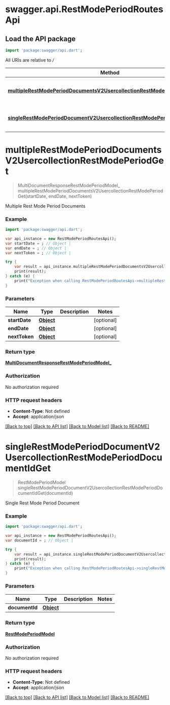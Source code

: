 # swagger.api.RestModePeriodRoutesApi

## Load the API package
```dart
import 'package:swagger/api.dart';
```

All URIs are relative to */*

Method | HTTP request | Description
------------- | ------------- | -------------
[**multipleRestModePeriodDocumentsV2UsercollectionRestModePeriodGet**](RestModePeriodRoutesApi.md#multipleRestModePeriodDocumentsV2UsercollectionRestModePeriodGet) | **GET** /v2/usercollection/rest_mode_period | Multiple Rest Mode Period Documents
[**singleRestModePeriodDocumentV2UsercollectionRestModePeriodDocumentIdGet**](RestModePeriodRoutesApi.md#singleRestModePeriodDocumentV2UsercollectionRestModePeriodDocumentIdGet) | **GET** /v2/usercollection/rest_mode_period/{document_id} | Single Rest Mode Period Document

# **multipleRestModePeriodDocumentsV2UsercollectionRestModePeriodGet**
> MultiDocumentResponseRestModePeriodModel_ multipleRestModePeriodDocumentsV2UsercollectionRestModePeriodGet(startDate, endDate, nextToken)

Multiple Rest Mode Period Documents

### Example
```dart
import 'package:swagger/api.dart';

var api_instance = new RestModePeriodRoutesApi();
var startDate = ; // Object | 
var endDate = ; // Object | 
var nextToken = ; // Object | 

try {
    var result = api_instance.multipleRestModePeriodDocumentsV2UsercollectionRestModePeriodGet(startDate, endDate, nextToken);
    print(result);
} catch (e) {
    print("Exception when calling RestModePeriodRoutesApi->multipleRestModePeriodDocumentsV2UsercollectionRestModePeriodGet: $e\n");
}
```

### Parameters

Name | Type | Description  | Notes
------------- | ------------- | ------------- | -------------
 **startDate** | [**Object**](.md)|  | [optional] 
 **endDate** | [**Object**](.md)|  | [optional] 
 **nextToken** | [**Object**](.md)|  | [optional] 

### Return type

[**MultiDocumentResponseRestModePeriodModel_**](MultiDocumentResponseRestModePeriodModel_.md)

### Authorization

No authorization required

### HTTP request headers

 - **Content-Type**: Not defined
 - **Accept**: application/json

[[Back to top]](#) [[Back to API list]](../README.md#documentation-for-api-endpoints) [[Back to Model list]](../README.md#documentation-for-models) [[Back to README]](../README.md)

# **singleRestModePeriodDocumentV2UsercollectionRestModePeriodDocumentIdGet**
> RestModePeriodModel singleRestModePeriodDocumentV2UsercollectionRestModePeriodDocumentIdGet(documentId)

Single Rest Mode Period Document

### Example
```dart
import 'package:swagger/api.dart';

var api_instance = new RestModePeriodRoutesApi();
var documentId = ; // Object | 

try {
    var result = api_instance.singleRestModePeriodDocumentV2UsercollectionRestModePeriodDocumentIdGet(documentId);
    print(result);
} catch (e) {
    print("Exception when calling RestModePeriodRoutesApi->singleRestModePeriodDocumentV2UsercollectionRestModePeriodDocumentIdGet: $e\n");
}
```

### Parameters

Name | Type | Description  | Notes
------------- | ------------- | ------------- | -------------
 **documentId** | [**Object**](.md)|  | 

### Return type

[**RestModePeriodModel**](RestModePeriodModel.md)

### Authorization

No authorization required

### HTTP request headers

 - **Content-Type**: Not defined
 - **Accept**: application/json

[[Back to top]](#) [[Back to API list]](../README.md#documentation-for-api-endpoints) [[Back to Model list]](../README.md#documentation-for-models) [[Back to README]](../README.md)

